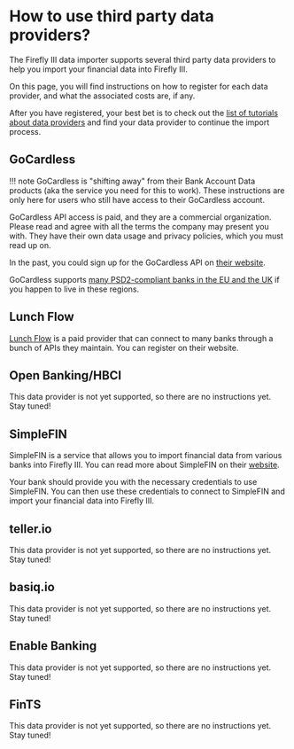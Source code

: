 # How to use third party data providers?

The Firefly III data importer supports several third party data providers to help you import your financial data into Firefly III.

On this page, you will find instructions on how to register for each data provider, and what the associated costs are, if any.

After you have registered, your best bet is to check out the [list of tutorials about data providers](../../../tutorials/data-importer/data-providers.md) and find your data provider to continue the import process.

## GoCardless

!!! note
    GoCardless is "shifting away" from their Bank Account Data products (aka the service you need for this to work). These instructions are only here for users who still have access to their GoCardless account.

GoCardless API access is paid, and they are a commercial organization. Please read and agree with all the terms the company may present you with. They have their own data usage and privacy policies, which you must read up on.

In the past, you could sign up for the GoCardless API on [their website](https://bankaccountdata.gocardless.com/signup). 

GoCardless supports [many PSD2-compliant banks in the EU and the UK](https://nordigen.com/en/coverage/) if you happen to live in these regions.

## Lunch Flow

[Lunch Flow](https://www.lunchflow.app/) is a paid provider that can connect to many banks through a bunch of APIs they maintain. You can register on their website.

## Open Banking/HBCI

This data provider is not yet supported, so there are no instructions yet. Stay tuned!

## SimpleFIN

SimpleFIN is a service that allows you to import financial data from various banks into Firefly III. You can read more about SimpleFIN on their [website](https://www.simplefin.org/).

Your bank should provide you with the necessary credentials to use SimpleFIN. You can then use these credentials to connect to SimpleFIN and import your financial data into Firefly III.

## teller.io

This data provider is not yet supported, so there are no instructions yet. Stay tuned!

## basiq.io

This data provider is not yet supported, so there are no instructions yet. Stay tuned!

## Enable Banking

This data provider is not yet supported, so there are no instructions yet. Stay tuned!

## FinTS

This data provider is not yet supported, so there are no instructions yet. Stay tuned!
